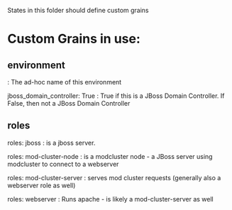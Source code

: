 States in this folder should define custom grains

Custom Grains in use:
==============

environment
-----------
: The ad-hoc name of this environment 

jboss_domain_controller: True
: True if this is a JBoss Domain Controller. If False, then not a JBoss Domain Controller

roles
-----

roles: jboss
: is a jboss server.

roles: mod-cluster-node
: is a modcluster node - a JBoss server using modcluster to connect to a webserver

roles: mod-cluster-server
: serves mod cluster requests (generally also a webserver role as well)

roles: webserver
: Runs apache - is likely a mod-cluster-server as well
